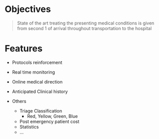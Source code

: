 # Objectives

> State of the art treating the presenting medical conditions is given from second 1 of arrival throughout transportation to the hospital

# Features

- Protocols reinforcement
- Real time monitoring
- Online medical direction
- Anticipated Clinical history



- Others
  - Triage Classification
    - Red, Yellow, Green, Blue
  - Post emergency patient cost
  - Statistics
  - ...
